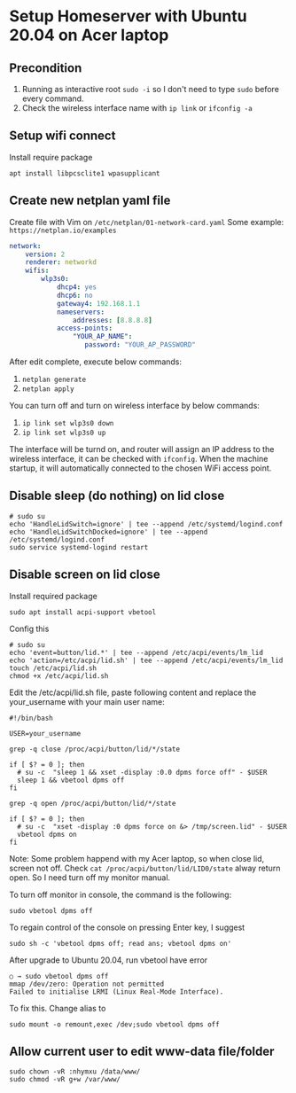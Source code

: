 # Setup Homeserver with Ubuntu 20.04 on Acer laptop

## Precondition

1. Running as interactive root `sudo -i` so I don't need to type `sudo` before every command.
2. Check the wireless interface name with `ip link` or `ifconfig -a`

## Setup wifi connect

Install require package

```shell
apt install libpcsclite1 wpasupplicant
```

## Create new netplan yaml file

Create file with Vim on `/etc/netplan/01-network-card.yaml`
Some example: `https://netplan.io/examples`

```yaml
network:
    version: 2
    renderer: networkd
    wifis:
        wlp3s0:
            dhcp4: yes
            dhcp6: no
            gateway4: 192.168.1.1
            nameservers:
                addresses: [8.8.8.8]
            access-points:
                "YOUR_AP_NAME":
                   password: "YOUR_AP_PASSWORD"

```

After edit complete, execute below commands:

1. `netplan generate`
2. `netplan apply`

You can turn off and turn on wireless interface by below commands:

1. `ip link set wlp3s0 down`
2. `ip link set wlp3s0 up`

The interface will be turnd on, and router will assign an IP address to the wireless interface, it can be checked with `ifconfig`. When the machine startup, it will automatically connected to the chosen WiFi access point.

## Disable sleep (do nothing) on lid close

```shell
# sudo su
echo 'HandleLidSwitch=ignore' | tee --append /etc/systemd/logind.conf
echo 'HandleLidSwitchDocked=ignore' | tee --append /etc/systemd/logind.conf
sudo service systemd-logind restart
```

## Disable screen on lid close

Install required package

```shell
sudo apt install acpi-support vbetool
```

Config this

```shell
# sudo su
echo 'event=button/lid.*' | tee --append /etc/acpi/events/lm_lid
echo 'action=/etc/acpi/lid.sh' | tee --append /etc/acpi/events/lm_lid
touch /etc/acpi/lid.sh
chmod +x /etc/acpi/lid.sh
```

Edit the /etc/acpi/lid.sh file, paste following content and replace the your_username with your main user name:

```shell
#!/bin/bash

USER=your_username

grep -q close /proc/acpi/button/lid/*/state

if [ $? = 0 ]; then
  # su -c  "sleep 1 && xset -display :0.0 dpms force off" - $USER
  sleep 1 && vbetool dpms off
fi

grep -q open /proc/acpi/button/lid/*/state

if [ $? = 0 ]; then
  # su -c  "xset -display :0 dpms force on &> /tmp/screen.lid" - $USER
  vbetool dpms on
fi
```

Note: Some problem happend with my Acer laptop, so when close lid, screen not off.
Check `cat /proc/acpi/button/lid/LID0/state` alway return open.
So I need turn off my monitor manual.

To turn off monitor in console, the command is the following:

```shell
sudo vbetool dpms off
```

To regain control of the console on pressing Enter key, I suggest

```shell
sudo sh -c 'vbetool dpms off; read ans; vbetool dpms on'
```

After upgrade to Ubuntu 20.04, run vbetool have error

```
○ → sudo vbetool dpms off
mmap /dev/zero: Operation not permitted
Failed to initialise LRMI (Linux Real-Mode Interface).
```

To fix this. Change alias to 

```shell
sudo mount -o remount,exec /dev;sudo vbetool dpms off
```

## Allow current user to edit www-data file/folder

```shell
sudo chown -vR :nhymxu /data/www/
sudo chmod -vR g+w /var/www/
```
